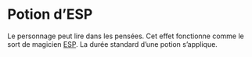 # Potion d’ESP


Le personnage peut lire dans les pensées. Cet effet fonctionne comme le
sort de magicien [ESP](../../Magie/Sorts/ESP.md). La durée standard d’une potion
s’applique.